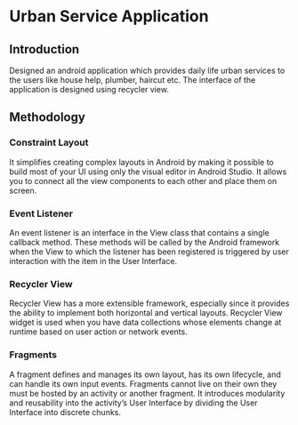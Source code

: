 # Urban Service Application 

## Introduction
Designed an android application which provides daily life urban services to the users like house help, plumber, haircut etc. The interface of the application is designed using recycler view.

## Methodology

### Constraint Layout
 It simplifies creating complex layouts in Android by making it possible to build most of your UI using only the visual editor in Android Studio. It allows you to  connect all the view components to each other and place them on screen.
 
### Event Listener
An event listener is an interface in the View class that contains a single callback method. These methods will be called by the Android framework when the View to which the listener has been registered is triggered by user interaction with the item in the User Interface. 

### Recycler View 
Recycler View has a more extensible framework, especially since it provides the ability to implement both horizontal and vertical layouts. Recycler View widget is used when you have data collections whose elements change at runtime based on user action or network events.

### Fragments
A fragment defines and manages its own layout, has its own lifecycle, and can handle its own input events. Fragments cannot live on their own they must be hosted by an activity or another fragment. It introduces modularity and reusability into the activity’s User Interface by dividing the User Interface into discrete chunks. 

